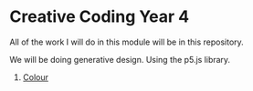 # Creative Coding Year 4
All of the work I will do in this module will be in this repository.

We will be doing generative design. Using the p5.js library.

1. [Colour](CreativeCodingY4/colour)
